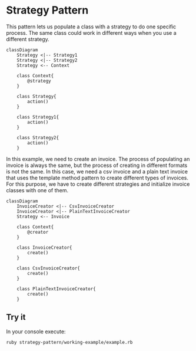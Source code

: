 # Strategy Pattern

This pattern lets us populate a class with a strategy to do one specific process. The same class could work in different ways when you use a different strategy.

```mermaid
classDiagram
    Strategy <|-- Strategy1
    Strategy <|-- Strategy2
    Strategy <-- Context

    class Context{
        @strategy
    }

    class Strategy{
        action()
    }

    class Strategy1{
        action()
    }

    class Strategy2{
        action()
    }
```

In this example, we need to create an invoice. The process of populating an invoice is always the same, but the process of creating in different formats is not the same. In this case, we need a csv invoice and a plain text invoice that uses the template method pattern to create different types of invoices. For this purpose, we have to create different strategies and initialize invoice classes with one of them.

```mermaid
classDiagram
    InvoiceCreator <|-- CsvInvoiceCreator
    InvoiceCreator <|-- PlainTextInvoiceCreator
    Strategy <-- Invoice

    class Context{
        @creator
    }

    class InvoiceCreator{
        create()
    }

    class CsvInvoiceCreator{
        create()
    }

    class PlainTextInvoiceCreator{
        create()
    }
```


## Try it

In your console execute:
```bash
ruby strategy-pattern/working-example/example.rb
```